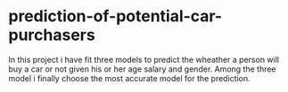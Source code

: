# prediction-of-potential-car-purchasers
In this project i have fit three models to predict the wheather a person will buy a car or not given his or her age salary and gender. Among the three model i finally choose the most accurate model for the prediction.
